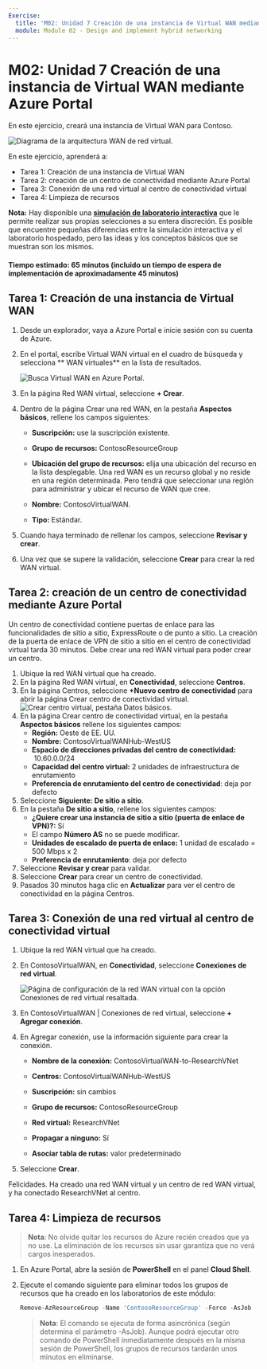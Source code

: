 ```yaml
---
Exercise:
  title: 'M02: Unidad 7 Creación de una instancia de Virtual WAN mediante Azure Portal'
  module: Module 02 - Design and implement hybrid networking
---
```


# M02: Unidad 7 Creación de una instancia de Virtual WAN mediante Azure Portal

En este ejercicio, creará una instancia de Virtual WAN para Contoso.

![Diagrama de la arquitectura WAN de red virtual.](../media/7-exercise-create-virtual-wan-by-using-azure-portal.png)


En este ejercicio, aprenderá a:

+ Tarea 1: Creación de una instancia de Virtual WAN
+ Tarea 2: creación de un centro de conectividad mediante Azure Portal
+ Tarea 3: Conexión de una red virtual al centro de conectividad virtual
+ Tarea 4: Limpieza de recursos

**Nota:** Hay disponible una **[simulación de laboratorio interactiva](https://mslabs.cloudguides.com/guides/AZ-700%20Lab%20Simulation%20-%20Create%20a%20virtual%20WAN%20using%20the%20Azure%20portal)** que le permite realizar sus propias selecciones a su entera discreción. Es posible que encuentre pequeñas diferencias entre la simulación interactiva y el laboratorio hospedado, pero las ideas y los conceptos básicos que se muestran son los mismos.

#### Tiempo estimado: 65 minutos (incluido un tiempo de espera de implementación de aproximadamente 45 minutos)

## Tarea 1: Creación de una instancia de Virtual WAN

1. Desde un explorador, vaya a Azure Portal e inicie sesión con su cuenta de Azure.

1. En el portal, escribe Virtual WAN virtual en el cuadro de búsqueda y selecciona ** WAN virtuales** en la lista de resultados.

   ![Busca Virtual WAN en Azure Portal.](../media/search-for-virtual-wan.png)

 

1. En la página Red WAN virtual, seleccione **+ Crear**. 

1. Dentro de la página Crear una red WAN, en la pestaña **Aspectos básicos**, rellene los campos siguientes:

   - **Suscripción:** use la suscripción existente.

   - **Grupo de recursos:** ContosoResourceGroup

   - **Ubicación del grupo de recursos:** elija una ubicación del recurso en la lista desplegable. Una red WAN es un recurso global y no reside en una región determinada. Pero tendrá que seleccionar una región para administrar y ubicar el recurso de WAN que cree.

   - **Nombre:** ContosoVirtualWAN.

   - **Tipo:** Estándar. 

1. Cuando haya terminado de rellenar los campos, seleccione **Revisar y crear**.

1. Una vez que se supere la validación, seleccione **Crear** para crear la red WAN virtual.

## Tarea 2: creación de un centro de conectividad mediante Azure Portal

Un centro de conectividad contiene puertas de enlace para las funcionalidades de sitio a sitio, ExpressRoute o de punto a sitio. La creación de la puerta de enlace de VPN de sitio a sitio en el centro de conectividad virtual tarda 30 minutos. Debe crear una red WAN virtual para poder crear un centro.

1. Ubique la red WAN virtual que ha creado. 
1. En la página Red WAN virtual, en **Conectividad**, seleccione **Centros**.
1. En la página Centros, seleccione **+Nuevo centro de conectividad** para abrir la página Crear centro de conectividad virtual.
   ![Crear centro virtual, pestaña Datos básicos.](../media/create-vwan-hub.png)
1. En la página Crear centro de conectividad virtual, en la pestaña **Aspectos básicos** rellene los siguientes campos:
   - **Región:** Oeste de EE. UU.
   - **Nombre:** ContosoVirtualWANHub-WestUS
   - **Espacio de direcciones privadas del centro de conectividad:**  10.60.0.0/24
   - **Capacidad del centro virtual:** 2 unidades de infraestructura de enrutamiento
   - **Preferencia de enrutamiento del centro de conectividad**: deja por defecto
1. Seleccione **Siguiente: De sitio a sitio**.
1. En la pestaña **De sitio a sitio**, rellene los siguientes campos:
   - **¿Quiere crear una instancia de sitio a sitio (puerta de enlace de VPN)?:** Sí
   - El campo **Número AS** no se puede modificar.
   - **Unidades de escalado de puerta de enlace:** 1 unidad de escalado = 500 Mbps x 2
   - **Preferencia de enrutamiento**: deja por defecto 
1. Seleccione **Revisar y crear** para validar.
1. Seleccione **Crear** para crear un centro de conectividad. 
1. Pasados 30 minutos haga clic en **Actualizar** para ver el centro de conectividad en la página Centros. 

## Tarea 3: Conexión de una red virtual al centro de conectividad virtual

1. Ubique la red WAN virtual que ha creado. 

1. En ContosoVirtualWAN, en **Conectividad**, seleccione **Conexiones de red virtual**.

   ![Página de configuración de la red WAN virtual con la opción Conexiones de red virtual resaltada.](../media/connect-vnet-to-virtual-hub.png)

1. En ContosoVirtualWAN | Conexiones de red virtual, seleccione **+ Agregar conexión**.

1. En Agregar conexión, use la información siguiente para crear la conexión.

   - **Nombre de la conexión:** ContosoVirtualWAN-to-ResearchVNet

   - **Centros:** ContosoVirtualWANHub-WestUS

   - **Suscripción:** sin cambios

   - **Grupo de recursos:** ContosoResourceGroup

   - **Red virtual:** ResearchVNet

   - **Propagar a ninguno:** Sí

   - **Asociar tabla de rutas:** valor predeterminado

1. Seleccione **Crear**.

 

Felicidades. Ha creado una red WAN virtual y un centro de red WAN virtual, y ha conectado ResearchVNet al centro.

## Tarea 4: Limpieza de recursos

   >**Nota**: No olvide quitar los recursos de Azure recién creados que ya no use. La eliminación de los recursos sin usar garantiza que no verá cargos inesperados.

1. En Azure Portal, abre la sesión de **PowerShell** en el panel **Cloud Shell**.

1. Ejecute el comando siguiente para eliminar todos los grupos de recursos que ha creado en los laboratorios de este módulo:

   ```powershell
   Remove-AzResourceGroup -Name 'ContosoResourceGroup' -Force -AsJob
   ```

    >**Nota**: El comando se ejecuta de forma asincrónica (según determina el parámetro -AsJob). Aunque podrá ejecutar otro comando de PowerShell inmediatamente después en la misma sesión de PowerShell, los grupos de recursos tardarán unos minutos en eliminarse.
